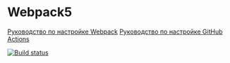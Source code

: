 # Webpack5

[Руководство по настройке Webpack](https://webpack.js.org/guides/)
[Руководство по настройке GitHub Actions](https://docs.github.com/en/actions/quickstart)


[![Build status](https://ci.appveyor.com/api/projects/status/k7935ab15n2ac40x?svg=true)](https://ci.appveyor.com/project/Pastila-147/testing)